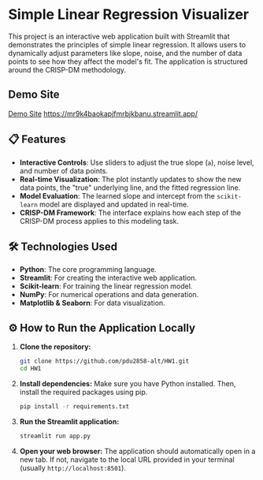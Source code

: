 # Simple Linear Regression Visualizer

This project is an interactive web application built with Streamlit that demonstrates the principles of simple linear regression. It allows users to dynamically adjust parameters like slope, noise, and the number of data points to see how they affect the model's fit. The application is structured around the CRISP-DM methodology.

## Demo Site

[Demo Site](https://mr9k4baokapjfmrbjkbanu.streamlit.app/)
https://mr9k4baokapjfmrbjkbanu.streamlit.app/

## 📋 Features

- **Interactive Controls**: Use sliders to adjust the true slope (`a`), noise level, and number of data points.
- **Real-time Visualization**: The plot instantly updates to show the new data points, the "true" underlying line, and the fitted regression line.
- **Model Evaluation**: The learned slope and intercept from the `scikit-learn` model are displayed and updated in real-time.
- **CRISP-DM Framework**: The interface explains how each step of the CRISP-DM process applies to this modeling task.

## 🛠️ Technologies Used

- **Python**: The core programming language.
- **Streamlit**: For creating the interactive web application.
- **Scikit-learn**: For training the linear regression model.
- **NumPy**: For numerical operations and data generation.
- **Matplotlib & Seaborn**: For data visualization.

## ⚙️ How to Run the Application Locally

1.  **Clone the repository:**
    ```bash
    git clone https://github.com/pdu2858-alt/HW1.git
    cd HW1
    ```

2.  **Install dependencies:**
    Make sure you have Python installed. Then, install the required packages using pip.
    ```bash
    pip install -r requirements.txt
    ```

3.  **Run the Streamlit application:**
    ```bash
    streamlit run app.py
    ```

4.  **Open your web browser:**
    The application should automatically open in a new tab. If not, navigate to the local URL provided in your terminal (usually `http://localhost:8501`).

